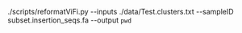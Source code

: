 ./scripts/reformatViFi.py --inputs ./data/Test.clusters.txt --sampleID subset.insertion_seqs.fa  --output `pwd`

